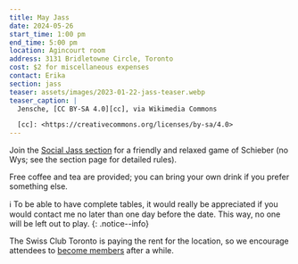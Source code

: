 ```yaml
---
title: May Jass
date: 2024-05-26
start_time: 1:00 pm
end_time: 5:00 pm
location: Agincourt room
address: 3131 Bridletowne Circle, Toronto
cost: $2 for miscellaneous expenses
contact: Erika
section: jass
teaser: assets/images/2023-01-22-jass-teaser.webp
teaser_caption: |
  Jensche, [CC BY-SA 4.0][cc], via Wikimedia Commons

  [cc]: <https://creativecommons.org/licenses/by-sa/4.0>
---
```


Join the [Social Jass section][jass] for a friendly and relaxed game of
Schieber (no Wys; see the section page for detailed rules).

Free coffee and tea are provided; you can bring your own drink if you prefer
something else.

:information_source: To be able to have complete tables, it would really be
appreciated if you would contact me no later than one day before the date. This
way, no one will be left out to play.
{: .notice--info}

The Swiss Club Toronto is paying the rent for the location, so we encourage
attendees to [become members][join] after a while.

[jass]: <{% link _pages/sections/jass.md %}>
[join]: <{% link _pages/membership.md %}>
